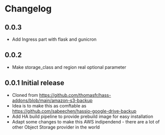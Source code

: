 # Changelog

## 0.0.3

* Add Ingress part with flask and gunicron

## 0.0.2

* Make storage_class and region real optional parameter

## 0.0.1 Initial release

* Cloned from https://github.com/thomasfr/hass-addons/blob/main/amazon-s3-backup
* Idea is to make this as comftable as https://github.com/sabeechen/hassio-google-drive-backup
* Add HA build pipeline to provide prebuild image for easy installation
* Adapt some changes to make this AWS indipendend - there are a lot of other Object Storage provider in the world
